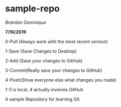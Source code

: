 # sample-repo

_Brandon Dominique_

**7/16/2019**

0-Pull (Always work with the most recent version)

1-Save (Save Changes to Desktop)

2-Add (Save your changes to GitHub)

3-Commit(Really save your changes to GitHub)

4-Push(Show everyone else what changes you made)

1-3 is local, 4 actually involves GitHub

A sample Repository for learning Git.
